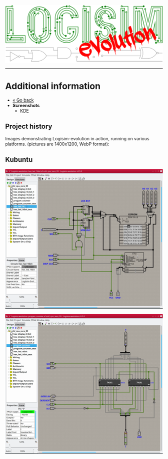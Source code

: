 [![Logisim-evolution](../artwork/logisim-evolution-logo.svg)](https://github.com/logisim-evolution/logisim-evolution)

---

# Additional information #

* [« Go back](../README.md)
* **Screenshots**
  * [KDE](#kubuntu)

## Project history ##

Images demonstrating Logisim-evolution in action, running on various platforms.
(pictures are 1400x1200, WebP format):

## Kubuntu ##

![Logisim-evolution](img/logisim-evolution-01.webp)

![Logisim-evolution](img/logisim-evolution-02.webp)

